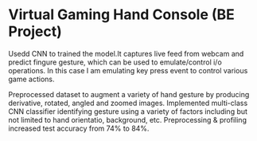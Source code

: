# Virtual Gaming Hand Console (BE Project)
Usedd CNN to trained the model.It captures live feed from webcam and predict fingure gesture, which can be used to emulate/control i/o operations. In this case I am emulating key press event to control various game actions.

Preprocessed dataset to augment a variety of hand gesture by producing derivative, rotated, angled and zoomed images.
Implemented multi-class CNN classifier identifying gesture using a variety of factors including but not limited to hand orientatio, background, etc.
Preprocessing & profiling increased test accuracy from 74% to 84%.
